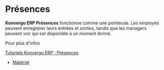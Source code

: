 # Présences

**Konvergo ERP Présences** fonctionne comme une pointeuse. Les employés peuvent
enregistrer leurs entrées et sorties, tandis que les managers peuvent voir qui
est disponible à un moment donné.

<div class="alert alert-secondary">
<p class="alert-title">
Pour plus d'infos</p><p><a href="https://www.odoo.com/slides/slide/attendances-684">Tutoriels Konvergo ERP : Présences</a></p>
</div>

  * [Matériel](attendances/hardware)

